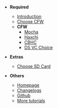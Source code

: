 - **Required**

  - [Introduction](introduction.md)
  - [Choose CFW](choose-cfw.md)
  - **CFW**
    - [Mocha](mocha.md)
    - [Haxchi](haxchi.md)
    - [CBHC](cbhc.md)
    - [DS VC Choice](ds-vc-choice.md)

- **Extras**

  - [Choose SD Card](choose-sd-card.md)

- **Others**

  - [Homepage](index.md)
  - [Changelogs](changelogs.md)
  - [Github](https://github.com/vincent-coding/WiiU-Guide/)
  - [More tutorials](https://wiiu.hacks.guide/#/)